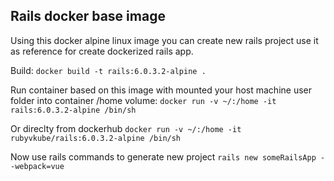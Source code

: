 ## Rails docker base image

Using this docker alpine linux image you can create new rails project use it as reference for create dockerized rails app.

Build: `docker build -t rails:6.0.3.2-alpine .`  

Run container based on this image with mounted your host machine user folder into
container /home volume: `docker run -v ~/:/home -it rails:6.0.3.2-alpine /bin/sh`

Or direclty from dockerhub  `docker run -v ~/:/home -it rubyvkube/rails:6.0.3.2-alpine /bin/sh`

Now use rails commands to generate new project `rails new someRailsApp --webpack=vue`
